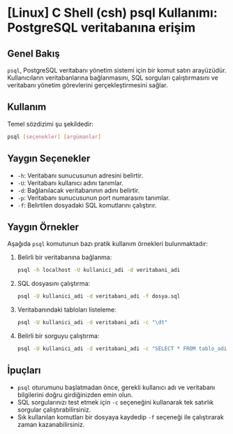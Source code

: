 # [Linux] C Shell (csh) psql Kullanımı: PostgreSQL veritabanına erişim

## Genel Bakış
`psql`, PostgreSQL veritabanı yönetim sistemi için bir komut satırı arayüzüdür. Kullanıcıların veritabanlarına bağlanmasını, SQL sorguları çalıştırmasını ve veritabanı yönetim görevlerini gerçekleştirmesini sağlar.

## Kullanım
Temel sözdizimi şu şekildedir:
```bash
psql [seçenekler] [argümanlar]
```

## Yaygın Seçenekler
- `-h`: Veritabanı sunucusunun adresini belirtir.
- `-U`: Veritabanı kullanıcı adını tanımlar.
- `-d`: Bağlanılacak veritabanının adını belirtir.
- `-p`: Veritabanı sunucusunun port numarasını tanımlar.
- `-f`: Belirtilen dosyadaki SQL komutlarını çalıştırır.

## Yaygın Örnekler
Aşağıda `psql` komutunun bazı pratik kullanım örnekleri bulunmaktadır:

1. Belirli bir veritabanına bağlanma:
   ```bash
   psql -h localhost -U kullanici_adi -d veritabani_adi
   ```

2. SQL dosyasını çalıştırma:
   ```bash
   psql -U kullanici_adi -d veritabani_adi -f dosya.sql
   ```

3. Veritabanındaki tabloları listeleme:
   ```bash
   psql -U kullanici_adi -d veritabani_adi -c "\dt"
   ```

4. Belirli bir sorguyu çalıştırma:
   ```bash
   psql -U kullanici_adi -d veritabani_adi -c "SELECT * FROM tablo_adi;"
   ```

## İpuçları
- `psql` oturumunu başlatmadan önce, gerekli kullanıcı adı ve veritabanı bilgilerini doğru girdiğinizden emin olun.
- SQL sorgularınızı test etmek için `-c` seçeneğini kullanarak tek satırlık sorgular çalıştırabilirsiniz.
- Sık kullanılan komutları bir dosyaya kaydedip `-f` seçeneği ile çalıştırarak zaman kazanabilirsiniz.